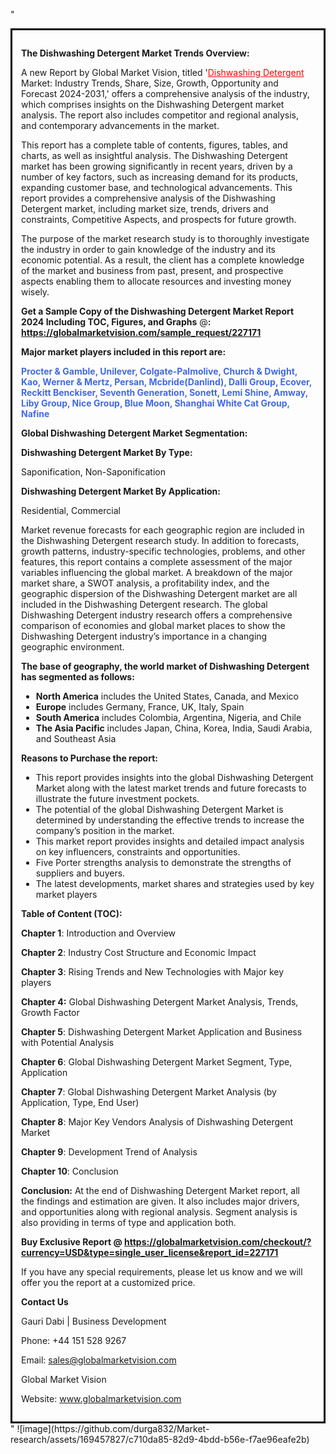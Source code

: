 "<div style='border: 3px solid black; padding: 1em;'>

<strong>The Dishwashing Detergent Market Trends Overview:</strong>

A new Report by Global Market Vision, titled '<a style='color: #ff0000;' href='https://globalmarketvision.com/reports/global-dishwashing-detergent-market/227171'>Dishwashing Detergent</a> Market: Industry Trends, Share, Size, Growth, Opportunity and Forecast 2024-2031,' offers a comprehensive analysis of the industry, which comprises insights on the Dishwashing Detergent market analysis. The report also includes competitor and regional analysis, and contemporary advancements in the market.

This report has a complete table of contents, figures, tables, and charts, as well as insightful analysis. The Dishwashing Detergent market has been growing significantly in recent years, driven by a number of key factors, such as increasing demand for its products, expanding customer base, and technological advancements. This report provides a comprehensive analysis of the Dishwashing Detergent market, including market size, trends, drivers and constraints, Competitive Aspects, and prospects for future growth.

The purpose of the market research study is to thoroughly investigate the industry in order to gain knowledge of the industry and its economic potential. As a result, the client has a complete knowledge of the market and business from past, present, and prospective aspects enabling them to allocate resources and investing money wisely.

<strong>Get a Sample Copy of the Dishwashing Detergent Market Report 2024 Including TOC, Figures, and Graphs</strong> @<strong>:</strong><strong> <a style='color: #ff0000;' href='https://globalmarketvision.com/sample_request/227171?utm_source=linkedinPulse&utm_medium=Durga&utm_campaign=Durga'><strong>https://globalmarketvision.com/sample_request/227171</strong></a></strong>

<strong>Major market players included in this report are:</strong>

<strong style='color: #4169e1;'>Procter & Gamble, Unilever, Colgate-Palmolive, Church & Dwight, Kao, Werner & Mertz, Persan, Mcbride(Danlind), Dalli Group, Ecover, Reckitt Benckiser, Seventh Generation, Sonett, Lemi Shine, Amway, Liby Group, Nice Group, Blue Moon, Shanghai White Cat Group, Nafine</strong>

<strong>Global Dishwashing Detergent Market Segmentation:</strong>

<strong>Dishwashing Detergent Market By Type:</strong>

Saponification, Non-Saponification

<strong>Dishwashing Detergent Market By Application:</strong>

Residential, Commercial

Market revenue forecasts for each geographic region are included in the Dishwashing Detergent research study. In addition to forecasts, growth patterns, industry-specific technologies, problems, and other features, this report contains a complete assessment of the major variables influencing the global market. A breakdown of the major market share, a SWOT analysis, a profitability index, and the geographic dispersion of the Dishwashing Detergent market are all included in the Dishwashing Detergent research. The global Dishwashing Detergent industry research offers a comprehensive comparison of economies and global market places to show the Dishwashing Detergent industry’s importance in a changing geographic environment.

<strong>The base of geography, the world market of Dishwashing Detergent has segmented as follows:</strong>
<ul>
  <li><strong>North America</strong> includes the United States, Canada, and Mexico</li>
  <li><strong>Europe</strong> includes Germany, France, UK, Italy, Spain</li>
  <li><strong>South America</strong> includes Colombia, Argentina, Nigeria, and Chile</li>
  <li><strong>The Asia Pacific</strong> includes Japan, China, Korea, India, Saudi Arabia, and Southeast Asia</li>
</ul>
<strong>Reasons to Purchase the report:</strong>
<ul>
  <li>This report provides insights into the global Dishwashing Detergent Market along with the latest market trends and future forecasts to illustrate the future investment pockets.</li>
  <li>The potential of the global Dishwashing Detergent Market is determined by understanding the effective trends to increase the company’s position in the market.</li>
  <li>This market report provides insights and detailed impact analysis on key influencers, constraints and opportunities.</li>
  <li>Five Porter strengths analysis to demonstrate the strengths of suppliers and buyers.</li>
  <li>The latest developments, market shares and strategies used by key market players</li>
</ul>
<strong>Table of Content (TOC): </strong>

<strong>Chapter 1</strong>: Introduction and Overview

<strong>Chapter 2</strong>: Industry Cost Structure and Economic Impact

<strong>Chapter 3</strong>: Rising Trends and New Technologies with Major key players

<strong>Chapter 4:</strong> Global Dishwashing Detergent Market Analysis, Trends, Growth Factor

<strong>Chapter 5</strong>: Dishwashing Detergent Market Application and Business with Potential Analysis

<strong>Chapter 6</strong>: Global Dishwashing Detergent Market Segment, Type, Application

<strong>Chapter 7</strong>: Global Dishwashing Detergent Market Analysis (by Application, Type, End User)

<strong>Chapter 8</strong>: Major Key Vendors Analysis of Dishwashing Detergent Market

<strong>Chapter 9</strong>: Development Trend of Analysis

<strong>Chapter 10</strong>: Conclusion

<strong>Conclusion:</strong> At the end of Dishwashing Detergent Market report, all the findings and estimation are given. It also includes major drivers, and opportunities along with regional analysis. Segment analysis is also providing in terms of type and application both.

<strong>Buy Exclusive Report @</strong><strong> <strong><a style='color: #ff0000;' href='https://globalmarketvision.com/checkout/?currency=USD&type=single_user_license&report_id=227171?utm_source=linkedinPulse&utm_medium=Durga&utm_campaign=Durga'>https://globalmarketvision.com/checkout/?currency=USD&type=single_user_license&report_id=227171</a></strong>
</strong>

If you have any special requirements, please let us know and we will offer you the report at a customized price.

<strong>Contact Us</strong>

Gauri Dabi | Business Development

Phone: +44 151 528 9267

Email: <a href='mailto:sales@globalmarketvision.com'>sales@globalmarketvision.com</a>

Global Market Vision

Website: <a href='http://www.globalmarketvision.com/'>www.globalmarketvision.com</a>

</div>"
![image](https://github.com/durga832/Market-research/assets/169457827/c710da85-82d9-4bdd-b56e-f7ae96eafe2b)
